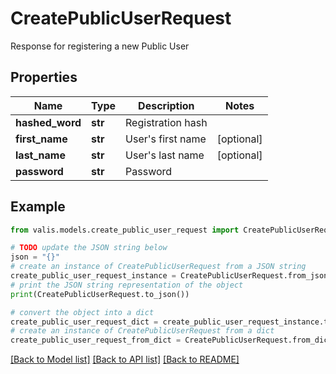 # CreatePublicUserRequest

Response for registering a new Public User

## Properties

Name | Type | Description | Notes
------------ | ------------- | ------------- | -------------
**hashed_word** | **str** | Registration hash | 
**first_name** | **str** | User&#39;s first name | [optional] 
**last_name** | **str** | User&#39;s last name | [optional] 
**password** | **str** | Password | 

## Example

```python
from valis.models.create_public_user_request import CreatePublicUserRequest

# TODO update the JSON string below
json = "{}"
# create an instance of CreatePublicUserRequest from a JSON string
create_public_user_request_instance = CreatePublicUserRequest.from_json(json)
# print the JSON string representation of the object
print(CreatePublicUserRequest.to_json())

# convert the object into a dict
create_public_user_request_dict = create_public_user_request_instance.to_dict()
# create an instance of CreatePublicUserRequest from a dict
create_public_user_request_from_dict = CreatePublicUserRequest.from_dict(create_public_user_request_dict)
```
[[Back to Model list]](../README.md#documentation-for-models) [[Back to API list]](../README.md#documentation-for-api-endpoints) [[Back to README]](../README.md)


